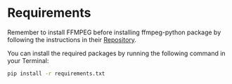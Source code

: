# Requirements

Remember to install FFMPEG before installing ffmpeg-python package by following the instructions in their [Repository](https://github.com/kkroening/ffmpeg-python "ffmpeg-python Repository").

You can install the required packages by running the following command in your Terminal:

```bash
pip install -r requirements.txt
```